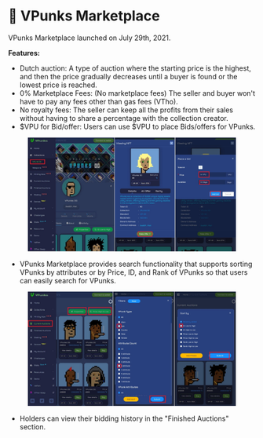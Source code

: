 # 🛒 VPunks Marketplace

VPunks Marketplace launched on July 29th, 2021.

**Features:**

* Dutch auction: A type of auction where the starting price is the highest, and then the price gradually decreases until a buyer is found or the lowest price is reached.
* 0% Marketplace Fees: (No marketplace fees) The seller and buyer won't have to pay any fees other than gas fees (VTho).
* No royalty fees: The seller can keep all the profits from their sales without having to share a percentage with the collection creator.
* $VPU for Bid/offer: Users can use $VPU to place Bids/offers for VPunks.

<figure><img src="../../.gitbook/assets/image (32).png" alt=""><figcaption></figcaption></figure>

* VPunks Marketplace provides search functionality that supports sorting VPunks by attributes or by Price, ID, and Rank of VPunks so that users can easily search for VPunks.

<figure><img src="../../.gitbook/assets/image (37).png" alt=""><figcaption></figcaption></figure>

* Holders can view their bidding history in the "Finished Auctions" section.

<figure><img src="https://lh6.googleusercontent.com/gd8KyLQD-H8S6efwvfGIazRiE1ovMTh-94GZrBSmWkrgKIkQiRBWDBxxHQonrfk6ptHCA_JxDAgSI8RZR9_JquEtkuxZE2MYLfSozZ1IE1roniz8eFYVNpGsO2w3mNn0b-4faysBYgZXvgpJb2tgRm0" alt=""><figcaption></figcaption></figure>

